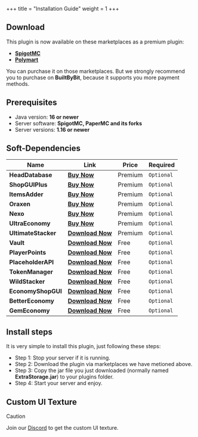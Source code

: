 +++
title = "Installation Guide"
weight = 1
+++

## Download

This plugin is now available on these marketplaces as a premium plugin:

*   **[SpigotMC](https://www.spigotmc.org/resources/90379/)**
*   **[Polymart](https://polymart.org/resource/860/)**

You can purchase it on those marketplaces. But we strongly recommend you to purchase on **BuiltByBit**, because it supports you more payment methods.

## Prerequisites

*   Java version: **16 or newer**
*   Server software: **SpigotMC, PaperMC and its forks**
*   Server versions: **1.16 or newer**

## Soft-Dependencies

| Name | Link | Price | Required |
| --- | --- | --- | --- |
| **HeadDatabase** | **[Buy Now](https://www.spigotmc.org/resources/head-database.14280/)** | Premium | `Optional` |
| **ShopGUIPlus** | **[Buy Now](https://www.spigotmc.org/resources/shopgui-1-8-1-20.6515/)** | Premium | `Optional` |
| **ItemsAdder** | **[Buy Now](https://www.spigotmc.org/resources/73355/)** | Premium | `Optional` |
| **Oraxen** | **[Buy Now](https://www.spigotmc.org/resources/72448/)** | Premium | `Optional` |
| **Nexo** | **[Buy Now](https://polymart.org/resource/nexo.6901)** | Premium | `Optional` |
| **UltraEconomy** | **[Buy Now](https://www.spigotmc.org/resources/ultra-economy.83374/)** | Premium | `Optional` |
| **UltimateStacker** | **[Download Now](https://craftaro.com/marketplace/product/ultimatestacker.16)** | Premium | `Optional` |
| **Vault** | **[Download Now](https://www.spigotmc.org/resources/vault.34315/)** | Free | `Optional` |
| **PlayerPoints** | **[Download Now](https://www.spigotmc.org/resources/playerpoints.80745)** | Free | `Optional` |
| **PlaceholderAPI** | **[Download Now](https://www.spigotmc.org/resources/shopgui-1-8-1-20.6515/)** | Free | `Optional` |
| **TokenManager** | **[Download Now](https://www.spigotmc.org/resources/tokenmanager.8610/)** | Free | `Optional` |
| **WildStacker** | **[Download Now](https://www.spigotmc.org/resources/87404/)** | Free | `Optional` |
| **EconomyShopGUI** | **[Download Now](https://www.spigotmc.org/resources/economyshopgui.69927/)** | Free | `Optional` |
| **BetterEconomy** | **[Download Now](https://www.spigotmc.org/resources/bettereconomy.96690/)** | Free | `Optional` |
| **GemEconomy** | **[Download Now](https://www.spigotmc.org/resources/gemseconomy.19655/)** | Free | `Optional` |

## Install steps

It is very simple to install this plugin, just following these steps:

*   Step 1: Stop your server if it is running.
*   Step 2: Download the plugin via marketplaces we have metioned above.
*   Step 3: Copy the jar file you just downloaded (normally named **ExtraStorage.jar**) to your plugins folder.
*   Step 4: Start your server and enjoy.

## Custom UI Texture

> [!CAUTION]
> Join our [Discord](https://discord.hsgamer.me) to get the custom UI texture.
